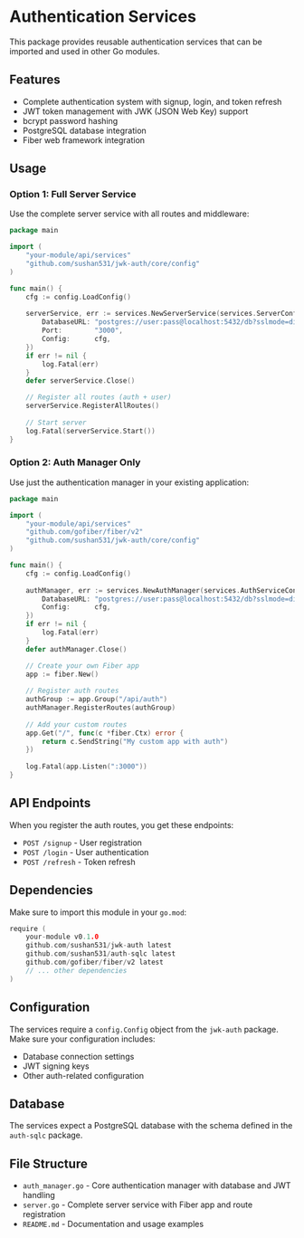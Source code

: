 # Authentication Services

This package provides reusable authentication services that can be imported and used in other Go modules.

## Features

- Complete authentication system with signup, login, and token refresh
- JWT token management with JWK (JSON Web Key) support
- bcrypt password hashing
- PostgreSQL database integration
- Fiber web framework integration

## Usage

### Option 1: Full Server Service

Use the complete server service with all routes and middleware:

```go
package main

import (
    "your-module/api/services"
    "github.com/sushan531/jwk-auth/core/config"
)

func main() {
    cfg := config.LoadConfig()
    
    serverService, err := services.NewServerService(services.ServerConfig{
        DatabaseURL: "postgres://user:pass@localhost:5432/db?sslmode=disable",
        Port:        "3000",
        Config:      cfg,
    })
    if err != nil {
        log.Fatal(err)
    }
    defer serverService.Close()

    // Register all routes (auth + user)
    serverService.RegisterAllRoutes()
    
    // Start server
    log.Fatal(serverService.Start())
}
```

### Option 2: Auth Manager Only

Use just the authentication manager in your existing application:

```go
package main

import (
    "your-module/api/services"
    "github.com/gofiber/fiber/v2"
    "github.com/sushan531/jwk-auth/core/config"
)

func main() {
    cfg := config.LoadConfig()
    
    authManager, err := services.NewAuthManager(services.AuthServiceConfig{
        DatabaseURL: "postgres://user:pass@localhost:5432/db?sslmode=disable",
        Config:      cfg,
    })
    if err != nil {
        log.Fatal(err)
    }
    defer authManager.Close()

    // Create your own Fiber app
    app := fiber.New()
    
    // Register auth routes
    authGroup := app.Group("/api/auth")
    authManager.RegisterRoutes(authGroup)
    
    // Add your custom routes
    app.Get("/", func(c *fiber.Ctx) error {
        return c.SendString("My custom app with auth")
    })
    
    log.Fatal(app.Listen(":3000"))
}
```

## API Endpoints

When you register the auth routes, you get these endpoints:

- `POST /signup` - User registration
- `POST /login` - User authentication
- `POST /refresh` - Token refresh

## Dependencies

Make sure to import this module in your `go.mod`:

```go
require (
    your-module v0.1.0
    github.com/sushan531/jwk-auth latest
    github.com/sushan531/auth-sqlc latest
    github.com/gofiber/fiber/v2 latest
    // ... other dependencies
)
```

## Configuration

The services require a `config.Config` object from the `jwk-auth` package. Make sure your configuration includes:

- Database connection settings
- JWT signing keys
- Other auth-related configuration

## Database

The services expect a PostgreSQL database with the schema defined in the `auth-sqlc` package.

## File Structure

- `auth_manager.go` - Core authentication manager with database and JWT handling
- `server.go` - Complete server service with Fiber app and route registration
- `README.md` - Documentation and usage examples